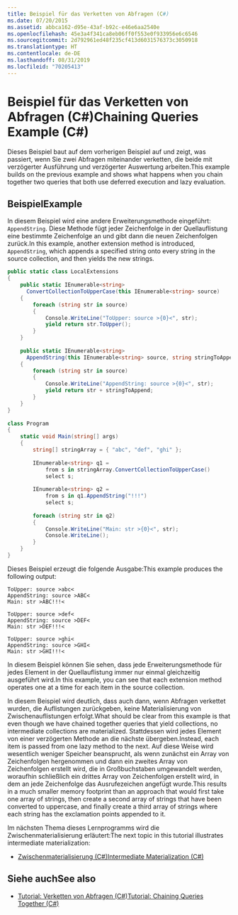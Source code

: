 ```yaml
---
title: Beispiel für das Verketten von Abfragen (C#)
ms.date: 07/20/2015
ms.assetid: abbca162-d95e-43af-b92c-e46e6aa2540e
ms.openlocfilehash: 45e3a4f341ca8eb06ff0f553e0f933956e6c6546
ms.sourcegitcommit: 2d792961ed48f235cf413d6031576373c3050918
ms.translationtype: HT
ms.contentlocale: de-DE
ms.lasthandoff: 08/31/2019
ms.locfileid: "70205413"
---
```

# <a name="chaining-queries-example-c"></a><span data-ttu-id="3a735-102">Beispiel für das Verketten von Abfragen (C#)</span><span class="sxs-lookup"><span data-stu-id="3a735-102">Chaining Queries Example (C#)</span></span>
<span data-ttu-id="3a735-103">Dieses Beispiel baut auf dem vorherigen Beispiel auf und zeigt, was passiert, wenn Sie zwei Abfragen miteinander verketten, die beide mit verzögerter Ausführung und verzögerter Auswertung arbeiten.</span><span class="sxs-lookup"><span data-stu-id="3a735-103">This example builds on the previous example and shows what happens when you chain together two queries that both use deferred execution and lazy evaluation.</span></span>  
  
## <a name="example"></a><span data-ttu-id="3a735-104">Beispiel</span><span class="sxs-lookup"><span data-stu-id="3a735-104">Example</span></span>  
 <span data-ttu-id="3a735-105">In diesem Beispiel wird eine andere Erweiterungsmethode eingeführt: `AppendString`. Diese Methode fügt jeder Zeichenfolge in der Quellauflistung eine bestimmte Zeichenfolge an und gibt dann die neuen Zeichenfolgen zurück.</span><span class="sxs-lookup"><span data-stu-id="3a735-105">In this example, another extension method is introduced, `AppendString`, which appends a specified string onto every string in the source collection, and then yields the new strings.</span></span>  
  
```csharp  
public static class LocalExtensions  
{  
    public static IEnumerable<string>  
      ConvertCollectionToUpperCase(this IEnumerable<string> source)  
    {  
        foreach (string str in source)  
        {  
            Console.WriteLine("ToUpper: source >{0}<", str);  
            yield return str.ToUpper();  
        }  
    }  
  
    public static IEnumerable<string>  
      AppendString(this IEnumerable<string> source, string stringToAppend)  
    {  
        foreach (string str in source)  
        {  
            Console.WriteLine("AppendString: source >{0}<", str);  
            yield return str + stringToAppend;  
        }  
    }  
}  
  
class Program  
{  
    static void Main(string[] args)  
    {  
        string[] stringArray = { "abc", "def", "ghi" };  
  
        IEnumerable<string> q1 =  
            from s in stringArray.ConvertCollectionToUpperCase()  
            select s;  
  
        IEnumerable<string> q2 =  
            from s in q1.AppendString("!!!")  
            select s;  
  
        foreach (string str in q2)  
        {  
            Console.WriteLine("Main: str >{0}<", str);  
            Console.WriteLine();  
        }  
    }  
}  
```  
  
 <span data-ttu-id="3a735-106">Dieses Beispiel erzeugt die folgende Ausgabe:</span><span class="sxs-lookup"><span data-stu-id="3a735-106">This example produces the following output:</span></span>  
  
```output  
ToUpper: source >abc<  
AppendString: source >ABC<  
Main: str >ABC!!!<  
  
ToUpper: source >def<  
AppendString: source >DEF<  
Main: str >DEF!!!<  
  
ToUpper: source >ghi<  
AppendString: source >GHI<  
Main: str >GHI!!!<  
```  
  
 <span data-ttu-id="3a735-107">In diesem Beispiel können Sie sehen, dass jede Erweiterungsmethode für jedes Element in der Quellauflistung immer nur einmal gleichzeitig ausgeführt wird.</span><span class="sxs-lookup"><span data-stu-id="3a735-107">In this example, you can see that each extension method operates one at a time for each item in the source collection.</span></span>  
  
 <span data-ttu-id="3a735-108">In diesem Beispiel wird deutlich, dass auch dann, wenn Abfragen verkettet wurden, die Auflistungen zurückgeben, keine Materialisierung von Zwischenauflistungen erfolgt.</span><span class="sxs-lookup"><span data-stu-id="3a735-108">What should be clear from this example is that even though we have chained together queries that yield collections, no intermediate collections are materialized.</span></span> <span data-ttu-id="3a735-109">Stattdessen wird jedes Element von einer verzögerten Methode an die nächste übergeben.</span><span class="sxs-lookup"><span data-stu-id="3a735-109">Instead, each item is passed from one lazy method to the next.</span></span> <span data-ttu-id="3a735-110">Auf diese Weise wird wesentlich weniger Speicher beansprucht, als wenn zunächst ein Array von Zeichenfolgen hergenommen und dann ein zweites Array von Zeichenfolgen erstellt wird, die in Großbuchstaben umgewandelt werden, woraufhin schließlich ein drittes Array von Zeichenfolgen erstellt wird, in dem an jede Zeichenfolge das Ausrufezeichen angefügt wurde.</span><span class="sxs-lookup"><span data-stu-id="3a735-110">This results in a much smaller memory footprint than an approach that would first take one array of strings, then create a second array of strings that have been converted to uppercase, and finally create a third array of strings where each string has the exclamation points appended to it.</span></span>  
  
 <span data-ttu-id="3a735-111">Im nächsten Thema dieses Lernprogramms wird die Zwischenmaterialisierung erläutert:</span><span class="sxs-lookup"><span data-stu-id="3a735-111">The next topic in this tutorial illustrates intermediate materialization:</span></span>  
  
- [<span data-ttu-id="3a735-112">Zwischenmaterialisierung (C#)</span><span class="sxs-lookup"><span data-stu-id="3a735-112">Intermediate Materialization (C#)</span></span>](./intermediate-materialization.md)  
  
## <a name="see-also"></a><span data-ttu-id="3a735-113">Siehe auch</span><span class="sxs-lookup"><span data-stu-id="3a735-113">See also</span></span>

- [<span data-ttu-id="3a735-114">Tutorial: Verketten von Abfragen (C#)</span><span class="sxs-lookup"><span data-stu-id="3a735-114">Tutorial: Chaining Queries Together (C#)</span></span>](./deferred-execution-and-lazy-evaluation-in-linq-to-xml.md)
